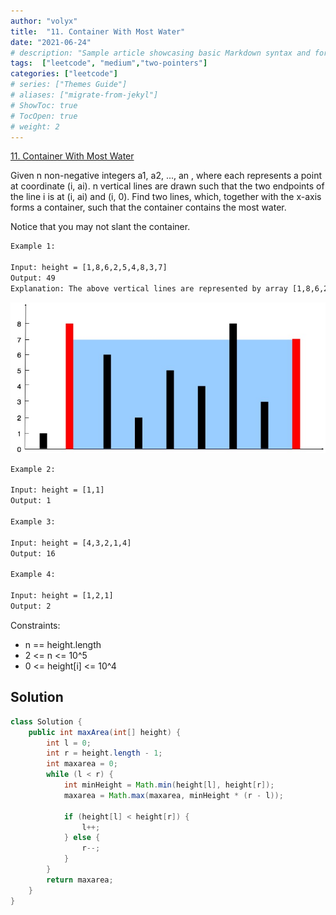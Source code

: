 ```yaml
---
author: "volyx"
title:  "11. Container With Most Water"
date: "2021-06-24"
# description: "Sample article showcasing basic Markdown syntax and formatting for HTML elements."
tags:  ["leetcode", "medium","two-pointers"]
categories: ["leetcode"]
# series: ["Themes Guide"]
# aliases: ["migrate-from-jekyl"]
# ShowToc: true
# TocOpen: true
# weight: 2
---
```


[11. Container With Most Water](https://leetcode.com/problems/container-with-most-water/)

Given n non-negative integers a1, a2, ..., an , where each represents a point at coordinate (i, ai). n vertical lines are drawn such that the two endpoints of the line i is at (i, ai) and (i, 0). Find two lines, which, together with the x-axis forms a container, such that the container contains the most water.

Notice that you may not slant the container.

```txt
Example 1:

Input: height = [1,8,6,2,5,4,8,3,7]
Output: 49
Explanation: The above vertical lines are represented by array [1,8,6,2,5,4,8,3,7]. In this case, the max area of water (blue section) the container can contain is 49.
```

![ex1](/images/2021-06-24-ex1.jpg)

```txt
Example 2:

Input: height = [1,1]
Output: 1

Example 3:

Input: height = [4,3,2,1,4]
Output: 16

Example 4:

Input: height = [1,2,1]
Output: 2
```

Constraints:

- n == height.length
- 2 <= n <= 10^5
- 0 <= height[i] <= 10^4
  
## Solution

```java
class Solution {
    public int maxArea(int[] height) {
        int l = 0; 
        int r = height.length - 1;
        int maxarea = 0;
        while (l < r) {
            int minHeight = Math.min(height[l], height[r]);
            maxarea = Math.max(maxarea, minHeight * (r - l));
            
            if (height[l] < height[r]) {
                l++;
            } else {
                r--;
            }
        }
        return maxarea;
    }
}
```
